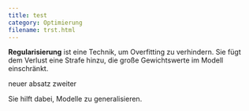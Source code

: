 ```yaml
---
title: test
category: Optimierung
filename: trst.html
---
```


**Regularisierung** ist eine Technik, um Overfitting zu verhindern. Sie fügt dem Verlust eine Strafe hinzu, die große Gewichtswerte im Modell einschränkt.

neuer absatz
zweiter

Sie hilft dabei, Modelle zu generalisieren.